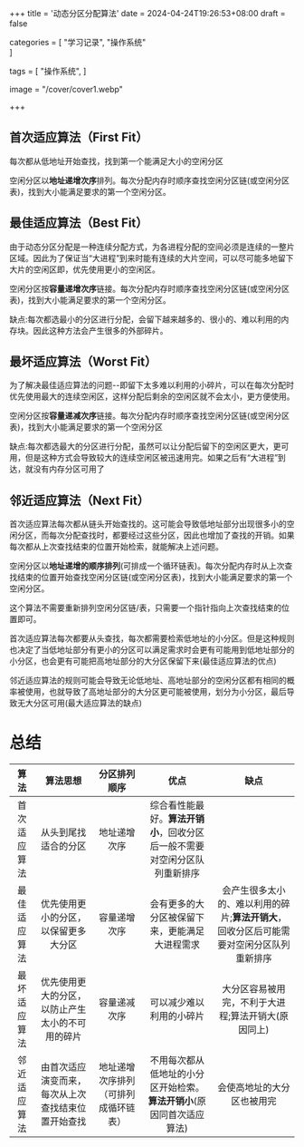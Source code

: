 +++
title = '动态分区分配算法'
date = 2024-04-24T19:26:53+08:00
draft = false

categories = [
    "学习记录",
    "操作系统"    
]

tags = [
    "操作系统",
]

image = "/cover/cover1.webp"

+++

## 首次适应算法（First Fit）

每次都从低地址开始查找，找到第一个能满足大小的空闲分区

空闲分区以**地址递增次序**排列。每次分配内存时顺序查找空闲分区链(或空闲分区表)，找到大小能满足要求的第一个空闲分区。

## 最佳适应算法（Best Fit）

由于动态分区分配是一种连续分配方式，为各进程分配的空间必须是连续的一整片区域。因此为了保证当“大进程”到来时能有连续的大片空间，可以尽可能多地留下大片的空闲区即，优先使用更小的空闲区。

空闲分区按**容量递增次序**链接。每次分配内存时顺序查找空闲分区链(或空闲分区
表)，找到大小能满足要求的第一个空闲分区。

缺点:每次都选最小的分区进行分配，会留下越来越多的、很小的、难以利用的内存块。因此这种方法会产生很多的外部碎片。

## 最坏适应算法（Worst Fit）

为了解决最佳适应算法的问题--即留下太多难以利用的小碎片，可以在每次分配时优先使用最大的连续空闲区，这样分配后剩余的空闲区就不会太小，更方便使用。

空闲分区按**容量递减次序**链接。每次分配内存时顺序查找空闲分区链(或空闲分区表)，找到大小能满足要求的第一个空闲分区

缺点:每次都选最大的分区进行分配，虽然可以让分配后留下的空闲区更大，更可用，但是这种方式会导致较大的连续空闲区被迅速用完。如果之后有“大进程”到达，就没有内存分区可用了

## 邻近适应算法（Next Fit）

首次适应算法每次都从链头开始查找的。这可能会导致低地址部分出现很多小的空闲分区，而每次分配查找时，都要经过这些分区，因此也增加了查找的开销。如果每次都从上次查找结束的位置开始检索，就能解决上述问题。

空闲分区以**地址递增的顺序排列**(可排成一个循环链表)。每次分配内存时从上次查找结束的位置开始查找空闲分区链(或空闲分区表)，找到大小能满足要求的第一个空闲分区。

这个算法不需要重新排列空闲分区链/表，只需要一个指针指向上次查找结束的位置即可。

首次适应算法每次都要从头查找，每次都需要检索低地址的小分区。但是这种规则也决定了当低地址部分有更小的分区可以满足需求时会更有可能用到低地址部分的小分区，也会更有可能把高地址部分的大分区保留下来(最佳适应算法的优点)

邻近适应算法的规则可能会导致无论低地址、高地址部分的空闲分区都有相同的概率被使用，也就导致了高地址部分的大分区更可能被使用，划分为小分区，最后导致无大分区可用(最大适应算法的缺点)

# 总结
|算法|算法思想|分区排列顺序|优点|缺点|
|:---:|:---:|:---:|:---:|:---:|
|首次适应算法|从头到尾找适合的分区|地址递增次序|综合看性能最好。**算法开销小**，回收分区后一般不需要对空闲分区队列重新排序| |
|最佳适应算法|优先使用更小的分区，以保留更多大分区|容量递增次序|会有更多的大分区被保留下来，更能满足大进程需求|会产生很多太小的、难以利用的碎片;**算法开销大**，回收分区后可能需要对空闲分区队列重新排序|
|最坏适应算法|优先使用更大的分区，以防止产生太小的不可用的碎片|容量递减次序|可以减少难以利用的小碎片|大分区容易被用完，不利于大进程;算法开销大(原因同上)|
|邻近适应算法|由首次适应演变而来，每次从上次查找结束位置开始查找|地址递增次序排列（可排列成循环链表）|不用每次都从低地址的小分区开始检索。**算法开销小**(原因同首次适应算法)|会使高地址的大分区也被用完|